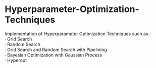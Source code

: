 # Hyperparameter-Optimization-Techniques
Implementation of Hyperparameter Optimization Techniques such as :                                                                                                      
∙ Grid Search                                                                                                                                                           
∙ Random Search                                                                                                                                                             
∙ Grid Search and Random Search with Pipelining                                                                                                                                                                                                                                               
∙ Bayesian Optimization with Gaussian Process                                                                                                                             
∙ Hyperopt
